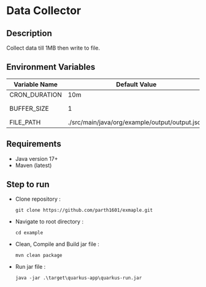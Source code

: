 # Data Collector

## Description 
Collect data till 1MB then write to file.

## Environment Variables

| Variable Name | Default Value                                  | Note  |
|---------------|------------------------------------------------|-------|
| CRON_DURATION | 10m                                            |       | 
| BUFFER_SIZE   | 1                                              | in MB |
| FILE_PATH     | ./src/main/java/org/example/output/output.json |       |

## Requirements

- Java version 17+
- Maven (latest)

## Step to run

- Clone repository :
  ```shell
  git clone https://github.com/parth1601/exmaple.git
  ```
- Navigate to root directory :
  ```shell
  cd example
  ```
- Clean, Compile and Build jar file :
  ```shell
  mvn clean package
  ```
- Run jar file :
  ```shell
  java -jar .\target\quarkus-app\quarkus-run.jar
  ```